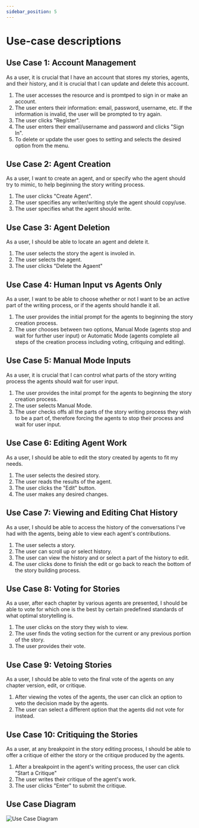 ```yaml
---
sidebar_position: 5
---
```


# Use-case descriptions
## Use Case 1: Account Management
As a user, it is crucial that I have an account that stores my stories, agents, and their history, and it is crucial that I can update and delete this account.

1. The user accesses the resource and is promtped to sign in or make an account.
2. The user enters their information: email, password, username, etc. If the information is invalid, the user will be prompted to try again.
3. The user clicks "Register". 
4. The user enters their email/username and password and clicks "Sign In".
5. To delete or update the user goes to setting and selects the desired option from the menu.

## Use Case 2: Agent Creation
As a user, I want to create an agent, and or specify who the agent should try to mimic, to help beginning the story writing process.
1. The user clicks "Create Agent".
2. The user specifies any writer/writing style the agent should copy/use.
3. The user specifies what the agent should write.

## Use Case 3: Agent Deletion
As a user, I should be able to locate an agent and delete it.
1. The user selects the story the agent is involed in.
2. The user selects the agent.
3. The user clicks "Delete the Agaent"

 ## Use Case 4: Human Input vs Agents Only
 As a user, I want to be able to choose whether or not I want to be an active part of the writing process, or if the agents should handle it all.
 1. The user provides the initial prompt for the agents to beginning the story creation process.
 2. The user chooses between two options, Manual Mode (agents stop and wait for further user input) or Automatic Mode (agents complete all steps of the creation process including voting, critiquing and editing).

## Use Case 5: Manual Mode Inputs
As a user, it is crucial that I can control what parts of the story writing process the agents should wait for user input. 
1. The user provides the inital prompt for the agents to beginning the story creation process.
2. The user selects Manual Mode.
3. The user checks offs all the parts of the story writing process they wish to be a part of, therefore forcing the agents to stop their process and wait for user input.

## Use Case 6: Editing Agent Work
As a user, I should be able to edit the story created by agents to fit my needs.
1. The user selects the desired story.
2. The user reads the results of the agent.
3. The user clicks the "Edit" button.
4. The user makes any desired changes.

## Use Case 7: Viewing and Editing Chat History
As a user, I should be able to access the history of the conversations I've had with the agents, being able to view each agent's contributions.
1. The user selects a story.
2. The user can scroll up or select history.
3. The user can view the history and or select a part of the history to edit.
4. The user clicks done to finish the edit or go back to reach the bottom of the story building process.

## Use Case 8: Voting for Stories
As a user, after each chapter by various agents are presented, I should be able to vote for which one is the best by certain predefined standards of what optimal storytelling is.
1. The user clicks on the story they wish to view.
2. The user finds the voting section for the current or any previous portion of the story.
3. The user provides their vote.

## Use Case 9: Vetoing Stories
As a user, I should be able to veto the final vote of the agents on any chapter version, edit, or critique.
1. After viewing the votes of the agents, the user can click an option to veto the decision made by the agents.
2. The user can select a different option that the agents did not vote for instead.

## Use Case 10: Critiquing the Stories
As a user, at any breakpoint in the story editing process, I should be able to offer a critique of either the story or the critique produced by the agents.
1. After a breakpoint in the agent's writing process, the user can click "Start a Critique"
2. The user writes their critique of the agent's work. 
3. The user clicks "Enter" to submit the critique.

## Use Case Diagram
![Use Case Diagram](https://github.com/user-attachments/assets/034281ac-9e7c-4f28-9019-b26aaeb3db4f)

